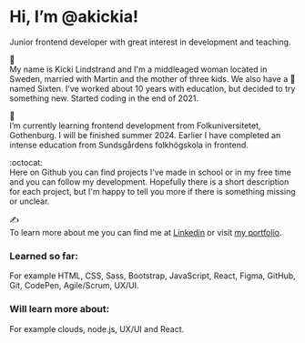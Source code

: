 # Hi, I’m @akickia! 
Junior frontend developer with great interest in development and teaching. 


👋<br>
My name is Kicki Lindstrand and I'm a middleaged woman located in Sweden, married with Martin and the mother of three kids. We also have a 🐩 named Sixten. I've worked about 10 years with education, but decided to try something new. Started coding in the end of 2021.


📖<br>
I’m currently learning frontend development from Folkuniversitetet, Gothenburg. I will be finished summer 2024.
Earlier I have completed an intense education from Sundsgårdens folkhögskola in frontend.  


:octocat:<br>
Here on Github you can find projects I've made in school or in my free time and you can follow my development. Hopefully there is a short description for each project, but I'm happy to tell you more if there is something missing or unclear. 


✍️<br>
To learn more about me you can find me at [Linkedin]([https://pages.github.com/](https://www.linkedin.com/in/kicki-lindstrand)) or visit [my portfolio](https://akickia.se).



### Learned so far:
For example HTML, CSS, Sass, Bootstrap, JavaScript, React, Figma, GitHub, Git, CodePen, Agile/Scrum, UX/UI. 

### Will learn more about: 
For example clouds, node.js, UX/UI and React.
